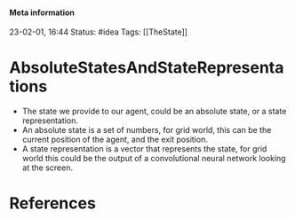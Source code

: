 #### Meta information
23-02-01, 16:44
Status: #idea
Tags: [[TheState]]





# AbsoluteStatesAndStateRepresentations

- The state we provide to our agent, could be an absolute state, or a state representation.
- An absolute state is a set of numbers, for grid world, this can be the current position of the agent, and the exit position.
- A state representation is a vector that represents the state, for grid world this could be the output of a convolutional neural network looking at the screen.






# References
